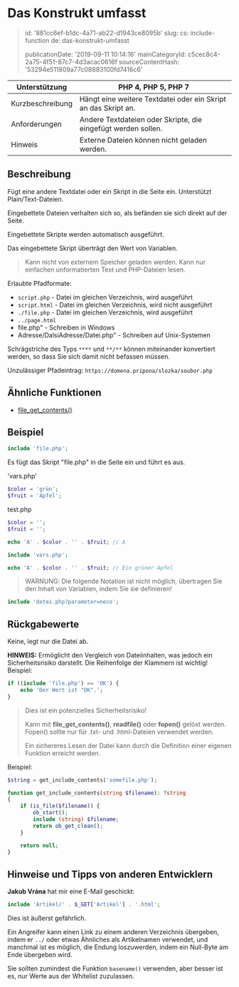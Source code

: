 Das Konstrukt umfasst
=====================

> id: '881cc6ef-b1dc-4a71-ab22-d1943ce8095b'
> slug:
> 	cs: include-function
> 	de: das-konstrukt-umfasst
> 
> publicationDate: '2019-09-11 10:14:16'
> mainCategoryId: c5cec8c4-2a75-4f51-87c7-4d3acac0616f
> sourceContentHash: '53294e511809a77c08883100fd7416c6'

| Unterstützung | PHP 4, PHP 5, PHP 7
|---------------|---------
| Kurzbeschreibung | Hängt eine weitere Textdatei oder ein Skript an das Skript an.
| Anforderungen | Andere Textdateien oder Skripte, die eingefügt werden sollen.
| Hinweis | Externe Dateien können nicht geladen werden.

Beschreibung
--------------------------

Fügt eine andere Textdatei oder ein Skript in die Seite ein. Unterstützt Plain/Text-Dateien.

Eingebettete Dateien verhalten sich so, als befänden sie sich direkt auf der Seite.

Eingebettete Skripte werden automatisch ausgeführt.

Das eingebettete Skript überträgt den Wert von Variablen.

> Kann nicht von externem Speicher geladen werden. Kann nur einfachen unformatierten Text und PHP-Dateien lesen.

Erlaubte Pfadformate:

- `script.php` - Datei im gleichen Verzeichnis, wird ausgeführt
- `script.html` - Datei im gleichen Verzeichnis, wird nicht ausgeführt
- `./file.php` - Datei im gleichen Verzeichnis, wird ausgeführt
- `../page.html`
- file.php" - Schreiben in Windows
- Adresse/DalsiAdresse/Datei.php" - Schreiben auf Unix-Systemen

Schrägstriche des Typs `****` und `**/**` können miteinander konvertiert werden, so dass Sie sich damit nicht befassen müssen.

Unzulässiger Pfadeintrag: `https://domena.pripona/slozka/soubor.php`

Ähnliche Funktionen
--------------------------

- <a href="/file-get-contents">file_get_contents()</a>

Beispiel
--------------------------

```php
include 'file.php';
```

Es fügt das Skript "file.php" in die Seite ein und führt es aus.

'vars.php'

```php
$color = 'grün';
$fruit = 'Apfel';
```

test.php

```php
$color = '';
$fruit = '';

echo 'A' . $color . '' . $fruit; // A

include 'vars.php';

echo 'A' . $color . '' . $fruit; // Ein grüner Apfel
```

> WARNUNG: Die folgende Notation ist nicht möglich, übertragen Sie den Inhalt von Variablen, indem Sie sie definieren!

```php
include 'datei.php?parameter=neco';
```

Rückgabewerte
--------------------------

Keine, legt nur die Datei ab.

**HINWEIS:** Ermöglicht den Vergleich von Dateiinhalten, was jedoch ein Sicherheitsrisiko darstellt. Die Reihenfolge der Klammern ist wichtig! Beispiel:

```php
if ((include 'file.php') == 'OK') {
    echo 'Der Wert ist "OK".';
}
```

> Dies ist ein potenzielles Sicherheitsrisiko!
>
> Kann mit **file_get_contents()**, **readfile()** oder **fopen()** gelöst werden. Fopen() sollte nur für .txt- und .html-Dateien verwendet werden.
>
> Ein sichereres Lesen der Datei kann durch die Definition einer eigenen Funktion erreicht werden.

Beispiel:

```php
$string = get_include_contents('somefile.php');

function get_include_contents(string $filename): ?string
{
    if (is_file($filename)) {
        ob_start();
        include (string) $filename;
        return ob_get_clean();
    }

    return null;
}
```

Hinweise und Tipps von anderen Entwicklern
--------------------------

**Jakub Vrána** hat mir eine E-Mail geschickt:

```php
include 'Artikel/' . $_GET['Artikel'] . '.html';
```

Dies ist äußerst gefährlich.

Ein Angreifer kann einen Link zu einem anderen Verzeichnis übergeben, indem er `../` oder etwas Ähnliches als Artikelnamen verwendet, und manchmal ist es möglich, die Endung loszuwerden, indem ein Null-Byte am Ende übergeben wird.

Sie sollten zumindest die Funktion `basename()` verwenden, aber besser ist es, nur Werte aus der Whitelist zuzulassen.
